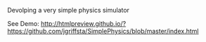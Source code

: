 Devolping a very simple physics simulator

See Demo:
http://htmlpreview.github.io/?https://github.com/jgriffsta/SimplePhysics/blob/master/index.html

